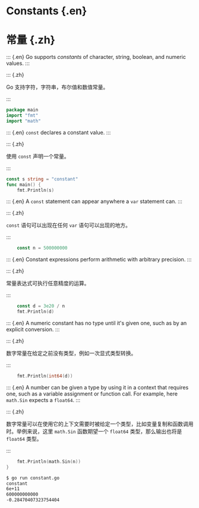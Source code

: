 
# Constants {.en}

# 常量 {.zh}

::: {.en}
Go supports _constants_ of character, string, boolean,
and numeric values.
:::

::: {.zh}

Go 支持字符，字符串，布尔值和数值常量。

:::

```go
package main
import "fmt"
import "math"
```

::: {.en}
`const` declares a constant value.
:::

::: {.zh}

使用 `const` 声明一个常量。

:::

```go
const s string = "constant"
func main() {
	fmt.Println(s)
```

::: {.en}
A `const` statement can appear anywhere a `var`
statement can.
:::

::: {.zh}

`const` 语句可以出现在任何 `var` 语句可以出现的地方。

:::

```go
	const n = 500000000
```

::: {.en}
Constant expressions perform arithmetic with
arbitrary precision.
:::

::: {.zh}

常量表达式可执行任意精度的运算。

:::

```go
	const d = 3e20 / n
	fmt.Println(d)
```

::: {.en}
A numeric constant has no type until it's given
one, such as by an explicit conversion.
:::

::: {.zh}

数字常量在给定之前没有类型，例如一次显式类型转换。

:::

```go
	fmt.Println(int64(d))
```

::: {.en}
A number can be given a type by using it in a
context that requires one, such as a variable
assignment or function call. For example, here
`math.Sin` expects a `float64`.
:::

::: {.zh}

数字常量可以在使用它的上下文需要时被给定一个类型，比如变量复制和函数调用时。举例来说，这里 `math.Sin` 函数期望一个 `float64` 类型，那么输出也将是 `float64` 类型。

:::

```go
	fmt.Println(math.Sin(n))
}
```

```bash
$ go run constant.go 
constant
6e+11
600000000000
-0.28470407323754404
```
